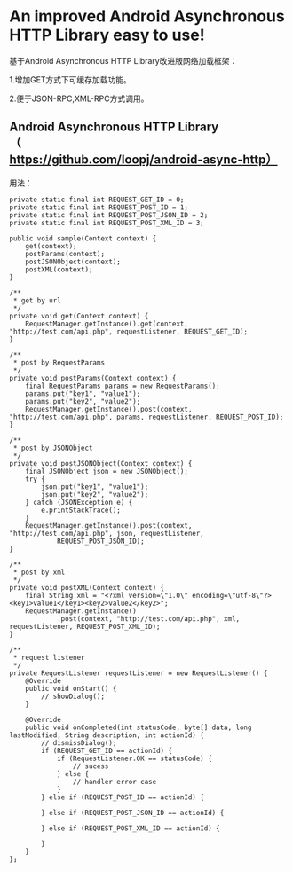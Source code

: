 An improved Android Asynchronous HTTP Library easy to use!
====================

基于Android Asynchronous HTTP Library改进版网络加载框架：

1.增加GET方式下可缓存加载功能。

2.便于JSON-RPC,XML-RPC方式调用。

Android Asynchronous HTTP Library（https://github.com/loopj/android-async-http）
--------------------
用法：

    private static final int REQUEST_GET_ID = 0;
	private static final int REQUEST_POST_ID = 1;
	private static final int REQUEST_POST_JSON_ID = 2;
	private static final int REQUEST_POST_XML_ID = 3;

	public void sample(Context context) {
		get(context);
		postParams(context);
		postJSONObject(context);
		postXML(context);
	}

	/**
	 * get by url
	 */
	private void get(Context context) {
		RequestManager.getInstance().get(context, "http://test.com/api.php", requestListener, REQUEST_GET_ID);
	}

	/**
	 * post by RequestParams
	 */
	private void postParams(Context context) {
		final RequestParams params = new RequestParams();
		params.put("key1", "value1");
		params.put("key2", "value2");
		RequestManager.getInstance().post(context, "http://test.com/api.php", params, requestListener, REQUEST_POST_ID);
	}

	/**
	 * post by JSONObject
	 */
	private void postJSONObject(Context context) {
		final JSONObject json = new JSONObject();
		try {
			json.put("key1", "value1");
			json.put("key2", "value2");
		} catch (JSONException e) {
			e.printStackTrace();
		}
		RequestManager.getInstance().post(context, "http://test.com/api.php", json, requestListener,
				REQUEST_POST_JSON_ID);
	}

	/**
	 * post by xml
	 */
	private void postXML(Context context) {
		final String xml = "<?xml version=\"1.0\" encoding=\"utf-8\"?><key1>value1</key1><key2>value2</key2>";
		RequestManager.getInstance()
				.post(context, "http://test.com/api.php", xml, requestListener, REQUEST_POST_XML_ID);
	}

	/**
	 * request listener
	 */
	private RequestListener requestListener = new RequestListener() {
		@Override
		public void onStart() {
			// showDialog();
		}

		@Override
		public void onCompleted(int statusCode, byte[] data, long lastModified, String description, int actionId) {
			// dismissDialog();
			if (REQUEST_GET_ID == actionId) {
				if (RequestListener.OK == statusCode) {
					// sucess
				} else {
					// handler error case
				}
			} else if (REQUEST_POST_ID == actionId) {

			} else if (REQUEST_POST_JSON_ID == actionId) {

			} else if (REQUEST_POST_XML_ID == actionId) {

			}
		}
	};
